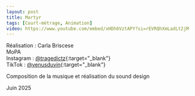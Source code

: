 ```yaml
---
layout: post
title: Martyr
tags: [Court-métrage, Animation]
video: https://www.youtube.com/embed/xHDh6VztAPY?si=rEVRQhXmLadLt2jM
---
```


Réalisation : Carla Briscese  
MoPA  
Instagram : [@tragedictz](https://www.instagram.com/tragedictz/){:target="_blank"}  
TikTok : [@venusduvin](https://www.tiktok.com/@venusduvin/){:target="_blank"}  

Composition de la musique et réalisation du sound design

Juin 2025
